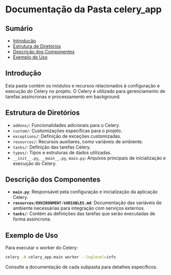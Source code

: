 # Documentação da Pasta celery_app

## Sumário

- [Introdução](#introdução)
- [Estrutura de Diretórios](#estrutura-de-diretórios)
- [Descrição dos Componentes](#descrição-dos-componentes)
- [Exemplo de Uso](#exemplo-de-uso)

## Introdução

Esta pasta contém os módulos e recursos relacionados à configuração e execução do Celery no projeto. O Celery é utilizado para gerenciamento de tarefas assíncronas e processamento em background.

## Estrutura de Diretórios

- `addons/`: Funcionalidades adicionais para o Celery.
- `custom/`: Customizações específicas para o projeto.
- `exceptions/`: Definição de exceções customizadas.
- `resources/`: Recursos auxiliares, como variáveis de ambiente.
- `tasks/`: Definição das tarefas Celery.
- `types/`: Tipos e estruturas de dados utilizadas.
- `__init__.py`, `__main__.py`, `main.py`: Arquivos principais de inicialização e execução do Celery.

## Descrição dos Componentes

- **`main.py`**: Responsável pela configuração e inicialização da aplicação Celery.
- **`resources/ENVIRONMENT-VARIABLES.md`**: Documentação das variáveis de ambiente necessárias para integração com serviços externos.
- **`tasks/`**: Contém as definições das tarefas que serão executadas de forma assíncrona.

## Exemplo de Uso

Para executar o worker do Celery:

```bash
celery -A celery_app.main worker --loglevel=info
```

Consulte a documentação de cada subpasta para detalhes específicos.
